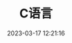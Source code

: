 ---
title: C语言
date: 2023-03-17 12:21:16
permalink: /pages/0cc422/
categories: 
  - 嵌入式
  - C语言
tags: 
  - 
---